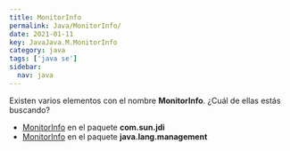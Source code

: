 ```yaml
---
title: MonitorInfo
permalink: Java/MonitorInfo/
date: 2021-01-11
key: JavaJava.M.MonitorInfo
category: java
tags: ['java se']
sidebar: 
  nav: java
---
```


Existen varios elementos con el nombre **MonitorInfo**. ¿Cuál de ellas estás buscando?
<ul>
<li><a href="/Java/MonitorInfo-com-sun-jdi/">MonitorInfo</a> en el paquete <strong>com.sun.jdi</strong></li>
<li><a href="/Java/MonitorInfo-java-lang-management/">MonitorInfo</a> en el paquete <strong>java.lang.management</strong></li>
<ul>
